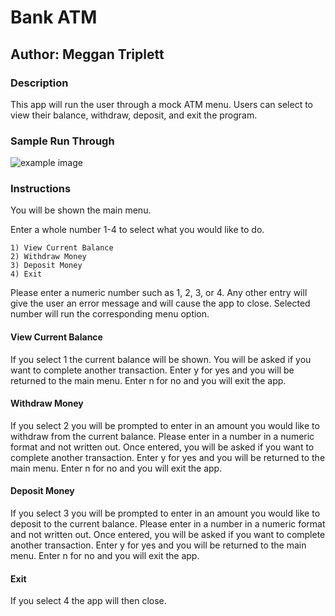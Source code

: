 # Bank ATM
## Author: Meggan Triplett

### Description
This app will run the user through a mock ATM menu. 
Users can select to view their balance, withdraw, deposit, and exit the program.

### Sample Run Through
![example image](filepath)

### Instructions
You will be shown the main menu. 

Enter a whole number 1-4 to select what you would like to do. 

	1) View Current Balance
	2) Withdraw Money
	3) Deposit Money
	4) Exit

Please enter a numeric number such as 1, 2, 3, or 4. Any other entry will give the user an error message
and will cause the app to close.
Selected number will run the corresponding menu option.

#### View Current Balance
If you select 1 the current balance will be shown.
You will be asked if you want to complete another transaction.
Enter y for yes and you will be returned to the main menu.
Enter n for no and you will exit the app.

#### Withdraw Money
If you select 2 you will be prompted to enter in an amount you would like to withdraw from the current balance.
Please enter in a number in a numeric format and not written out.
Once entered, you will be asked if you want to complete another transaction.
Enter y for yes and you will be returned to the main menu.
Enter n for no and you will exit the app.

#### Deposit Money
If you select 3 you will be prompted to enter in an amount you would like to deposit to the current balance.
Please enter in a number in a numeric format and not written out.
Once entered, you will be asked if you want to complete another transaction.
Enter y for yes and you will be returned to the main menu.
Enter n for no and you will exit the app.

#### Exit
If you select 4 the app will then close.